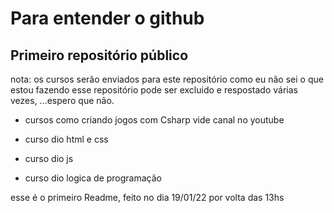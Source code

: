 # Para entender o github
## Primeiro repositório público

nota: os cursos serão enviados para este repositório como eu não sei o que estou fazendo esse repositório pode ser excluido e respostado várias vezes, ...espero que não.

 - cursos como criando jogos com Csharp vide canal no youtube

 - curso dio html e css

 - curso dio js

 - curso dio logica de programação

 esse é o primeiro Readme, feito no dia 19/01/22 por volta das 13hs